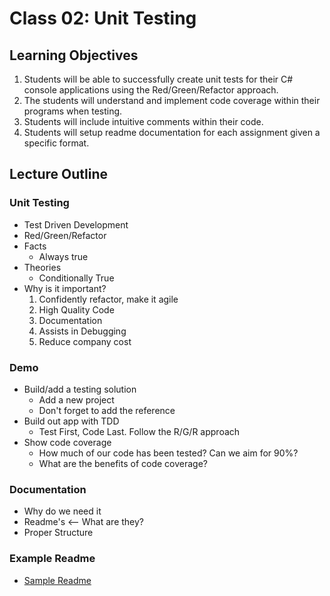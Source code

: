 # Class 02: Unit Testing

## Learning Objectives

1. Students will be able to successfully create unit tests for their C# console applications using the Red/Green/Refactor approach.
1. The students will understand and implement code coverage within their programs when testing.
1. Students will include intuitive comments within their code.
1. Students will setup readme documentation for each assignment given a specific format.

## Lecture Outline

### Unit Testing

- Test Driven Development
- Red/Green/Refactor
- Facts
  - Always true
- Theories
  - Conditionally True
- Why is it important?
  1. Confidently refactor, make it agile
  1. High Quality Code
  1. Documentation
  1. Assists in Debugging
  1. Reduce company cost

### Demo

- Build/add a testing solution
  - Add a new project
  - Don't forget to add the reference
- Build out app with TDD
  - Test First, Code Last. Follow the R/G/R approach
- Show code coverage
  - How much of our code has been tested? Can we aim for 90%?
  - What are the benefits of code coverage?

### Documentation

- Why do we need it
- Readme's <-- What are they?
- Proper Structure

### Example Readme

- [Sample Readme]("/sample-README.md")
